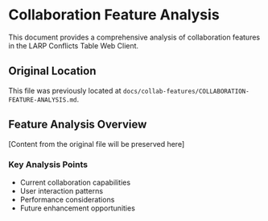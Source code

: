 # Collaboration Feature Analysis

This document provides a comprehensive analysis of collaboration features in the LARP Conflicts Table Web Client.

## Original Location

This file was previously located at `docs/collab-features/COLLABORATION-FEATURE-ANALYSIS.md`.

## Feature Analysis Overview

[Content from the original file will be preserved here]

### Key Analysis Points

- Current collaboration capabilities
- User interaction patterns
- Performance considerations
- Future enhancement opportunities
